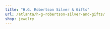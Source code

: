 ```yaml
---
title: "H.G. Robertson Silver & Gifts"
url: /atlanta/h-g-robertson-silver-and-gifts/
shop: jewelry
---
```

